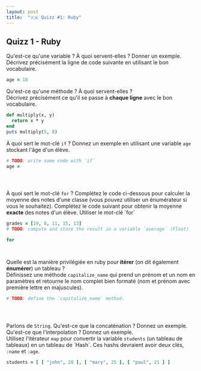 ```yaml
---
layout: post
title:  "🇫🇷 Quizz #1: Ruby"
---
```


<h2>Quizz 1 - Ruby</h2>

<div class="question">
  Qu'est-ce qu'une variable ? À quoi servent-elles ? Donner un exemple.
</div>
<div class="answer"></div>

<div class="question">
  Décrivez précisément la ligne de code suivante en utilisant le bon vocabulaire.
</div>

```ruby
age = 18
```

<div class="answer"></div>

<div class="question">
  Qu'est-ce qu'une méthode ? À quoi servent-elles ?
</div>

<div class="answer"></div>

<div class="question">
  Décrivez précisément ce qu'il se passe à <strong>chaque ligne</strong> avec
  le bon vocabulaire.
</div>

```ruby
def multiply(x, y)
  return x * y
end
puts multiply(5, 8)
```

<div class="answer big"></div>

<div class="question">
  À quoi sert le mot-clé <code>if</code> ? Donnez un exemple en utilisant
  une variable <code>age</code> stockant l'âge d'un élève.
</div>

```ruby
# TODO: write some code with `if`
age =





```

<div style="page-break-after:always;"></div>

<div class="question">
  À quoi sert le mot-clé <code>for</code> ? Complétez le code ci-dessous
  pour calculer la moyenne des notes d'une classe (vous pouvez utiliser un
  énumérateur si vous le souhaitez).
  Complétez le code suivant pour obtenir la moyenne <strong>exacte</strong> des notes d'un élève. Utiliser le mot-clé `for`
</div>

```ruby
grades = [19, 8, 11, 15, 13]
# TODO: compute and store the result in a variable `average` (Float)

for




```

<div class="question">
  Quelle est la manière privilégiée en ruby pour <strong>itérer</strong> (on dit également  <strong>énumérer</strong>) un tableau ?
</div>

<div class="answer"></div>

<div class="question">
  Définissez une méthode <code>capitalize_name</code> qui prend un prénom et un nom
  en paramètres et retourne le nom complet bien formaté (nom et prénom avec première lettre
  en majuscules).
</div>

```ruby
# TODO: define the `capitalize_name` method.





```

<div class="question">
  Parlons de <code>String</code>. Qu'est-ce que la concaténation ? Donnez un exemple.
</div>

<div class="answer"></div>

<div class="question">
  Qu'est-ce que l'interpolation ? Donnez un exemple.
</div>

<div class="answer"></div>

<div class="question">
  Utilisez l'itérateur <code>map</code> pour convertir la variable <code>students</code> (un tableau de tableaux) en un tableau de `Hash`. Ces hashs devraient avoir deux clés, <code>:name</code> et <code>:age</code>.
</div>

```ruby
students = [ [ "john", 28 ], [ "mary", 25 ], [ "paul", 21 ] ]






```
